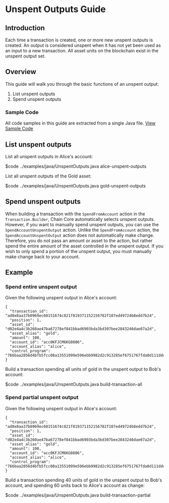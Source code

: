 # Unspent Outputs Guide

## Introduction

Each time a transaction is created, one or more new unspent outputs is created. An output is considered unspent when it has not yet been used as an input to a new transaction. All asset units on the blockchain exist in the unspent output set.

## Overview

This guide will walk you through the basic functions of an unspent output:

1. List unspent outputs
2. Spend unspent outputs

### Sample Code
All code samples in this guide are extracted from a single Java file.
<a href="../examples/java/UnspentOutputs.java" class="downloadBtn btn success" target="\_blank">View Sample Code</a>

## List unspent outputs

List all unspent outputs in Alice's account:

$code ../examples/java/UnspentOutputs.java alice-unspent-outputs

List all unspent outputs of the Gold asset:

$code ../examples/java/UnspentOutputs.java gold-unspent-outputs

## Spend unspent outputs

When building a transaction with the `SpendFromAccount` action in the `Transaction.Builder`, Chain Core automatically selects unspent outputs. However, if you want to manually spend unspent outputs, you can use the `SpendAccountUnspentOutput` action. Unlike the `SpendFromAccount` action, the  `SpendAccountUnspentOutput` action does not automatically make change. Therefore, you do not pass an amount or asset to the action, but rather spend the entire amount of the asset controlled in the unspent output. If you wish to only spend a portion of the unspent output, you must manually make change back to your account.

## Example

### Spend entire unspent output

Given the following unspent output in Alice's account:

```
{
  "transaction_id": "ad8e8aa37b0969ec60151674c821f819371152156782f107ed49724b8edd7b24",
  "position": 1,
  "asset_id": "d02e4a4c3b260ae47ba67278ef841bbad6903bda3bd307bee2843246dae07a2d",
  "asset_alias": "gold",
  "amount": 100,
  "account_id": "acc0KFJCM6KG0806",
  "account_alias": "alice",
  "control_program": "766baa2056d4bfb5fcc08a13551099e596ebb9982d2c913285ef6751767fda0d111ddc3f5151ad696c00c0",
}
```

Build a transaction spending all units of gold in the unspent output to Bob's account:

$code ../examples/java/UnspentOutputs.java build-transaction-all

### Spend partial unspent output

Given the following unspent output in Alice's account:

```
{
  "transaction_id": "ad8e8aa37b0969ec60151674c821f819371152156782f107ed49724b8edd7b24",
  "position": 1,
  "asset_id": "d02e4a4c3b260ae47ba67278ef841bbad6903bda3bd307bee2843246dae07a2d",
  "asset_alias": "gold",
  "amount": 100,
  "account_id": "acc0KFJCM6KG0806",
  "account_alias": "alice",
  "control_program": "766baa2056d4bfb5fcc08a13551099e596ebb9982d2c913285ef6751767fda0d111ddc3f5151ad696c00c0",
}
```

Build a transaction spending 40 units of gold in the unspent output to Bob's account, and spending 60 units back to Alice's account as change:

$code ../examples/java/UnspentOutputs.java build-transaction-partial
